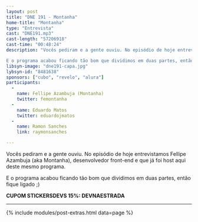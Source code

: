 ```yaml
---
layout: post
title: "DNE 191 - Montanha"
home-title: "Montanha"
type: "Entrevista"
cast: "DNE191.mp3"
cast-length: "57206918"
cast-time: "00:48:24"
description: "Vocês pediram e a gente ouviu. No episódio de hoje entrevistamos Fellipe Azambuja (aka Montanha), desenvolvedor front-end e que já foi host aqui deste mesmo programa.

E o programa acabou ficando tão bom que dividimos em duas partes, então fique ligado ;)"
libsyn-image: "dne191-capa.jpg"
lybsyn-id: "8481638"
sponsors: ["cubo", "revelo", "alura"]
participants:
  -
    name: Fellipe Azambuja (Montanha)
    twitter: femontanha
  -
    name: Eduardo Matos
    twitter: eduardojmatos
  -
    name: Ramon Sanches
    link: raymonsanches

---
```


Vocês pediram e a gente ouviu. No episódio de hoje entrevistamos Fellipe Azambuja (aka Montanha), desenvolvedor front-end e que já foi host aqui deste mesmo programa.

E o programa acabou ficando tão bom que dividimos em duas partes, então fique ligado ;)

<strong>CUPOM STICKERSDEVS 15%: DEVNAESTRADA</strong>

---

{% include modules/post-extras.html data=page %}
